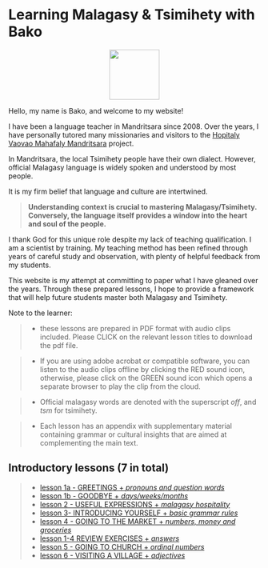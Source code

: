 # Learning Malagasy & Tsimihety with Bako

<p align="center">
  <img width="100" height="100" src="https://mandritsara.github.io/bako/bako%20avatar.png">
</p>

Hello, my name is Bako, and welcome to my website! 

I have been a language teacher in Mandritsara since 2008. Over the years, I have personally tutored many missionaries and visitors to the [Hopitaly Vaovao Mahafaly Mandritsara](https://www.mandritsara.org.uk/) project.

In Mandritsara, the local Tsimihety people have their own dialect. However, official Malagasy language is widely spoken and understood by most people. 

It is my firm belief that language and culture are intertwined. 

> **Understanding context is crucial to mastering Malagasy/Tsimihety.** 
> **Conversely, the language itself provides a window into the heart and soul of the people.** 

I thank God for this unique role despite my lack of teaching qualification. I am a scientist by training. My teaching method has been refined through years of careful study and observation, with plenty of helpful feedback from my students.

This website is my attempt at committing to paper what I have gleaned over the years. Through these prepared lessons, I hope to provide a framework that will help future students master both Malagasy and Tsimihety. 

Note to the learner: 
> - these lessons are prepared in PDF format with audio clips included. Please CLICK on the relevant lesson titles to download the pdf file. 

> - If you are using adobe acrobat or compatible software, you can listen to the audio clips offline by clicking the RED sound icon, otherwise, please click on the GREEN sound icon which opens a separate browser to play the clip from the cloud.
 
> - Official malagasy words are denoted with the superscript *off*, and *tsm* for tsimihety. 

> - Each lesson has an appendix with supplementary material containing grammar or cultural insights that are aimed at complementing the main text.

## Introductory lessons (7 in total)

> - [lesson 1a - GREETINGS + *pronouns and question words*](https://mandritsara.github.io/bako/introduction/introlesson1agreetings.pdf) 
> - [lesson 1b - GOODBYE + *days/weeks/months*](https://mandritsara.github.io/bako/introduction/introlesson1bgoodbye.pdf) 
> - [lesson 2 - USEFUL EXPRESSIONS + *malagasy hospitality*](https://mandritsara.github.io/bako/introduction/introlesson2usefulexpressions.pdf)
> - [lesson 3- INTRODUCING YOURSELF + *basic grammar rules*](https://mandritsara.github.io/bako/introduction/introlesson3introducingyourself.pdf)
> - [lesson 4 - GOING TO THE MARKET + *numbers, money and groceries*](https://mandritsara.github.io/bako/introduction/introlesson4goingtothemarket.pdf)
> - [lesson 1-4 REVIEW EXERCISES + *answers*](https://mandritsara.github.io/bako/introduction/introlessons1-4reviewexercises.pdf)
> - [lesson 5 - GOING TO CHURCH + *ordinal numbers*](https://mandritsara.github.io/bako/introduction/introlesson5goingtochurch.pdf)
> - [lesson 6 - VISITING A VILLAGE + *adjectives*](https://mandritsara.github.io/bako/introduction/introlesson6visitingavillage.pdf)
> 





